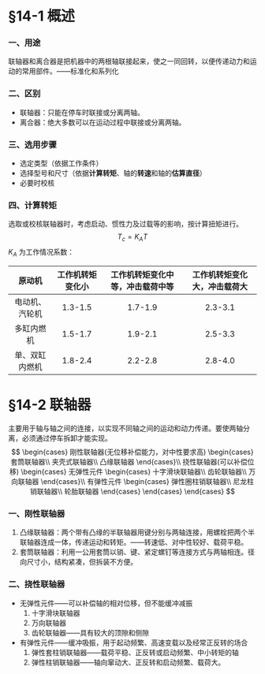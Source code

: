 # §14-1 概述

### 一、用途

联轴器和离合器是把机器中的两根轴联接起来，使之一同回转，以便传递动力和运动的常用部件。——标准化和系列化

### 二、区别

* 联轴器：只能在停车时联接或分离两轴。
* 离合器：绝大多数可以在运动过程中联接或分离两轴。

### 三、选用步骤

* 选定类型（依据工作条件）
* 选择型号和尺寸（依据**计算转矩**、轴的**转速**和轴的**估算直径**）
* 必要时校核

### 四、计算转矩

选取或校核联轴器时，考虑启动、惯性力及过载等的影响，按计算扭矩进行。
$$
T_c=K_AT
$$
$K_A$ 为工作情况系数：

|     原动机     | 工作机转矩变化小 | 工作机转矩变化中等，冲击载荷中等 | 工作机转矩变化大，冲击载荷大 |
| :------------: | :--------------: | :------------------------------: | :--------------------------: |
| 电动机、汽轮机 |     1.3-1.5      |             1.7-1.9              |           2.3-3.1            |
|   多缸内燃机   |     1.5-1.7      |             1.9-2.1              |           2.5-3.3            |
| 单、双缸内燃机 |     1.8-2.4      |             2.2-2.8              |           2.8-4.0            |

# §14-2 联轴器

主要用于轴与轴之间的连接，以实现不同轴之间的运动和动力传递。要使两轴分离，必须通过停车拆卸才能实现。
$$
\begin{cases}
刚性联轴器(无位移补偿能力，对中性要求高)
\begin{cases}
套筒联轴器\\
夹壳式联轴器\\
凸缘联轴器
\end{cases}\\
挠性联轴器(可以补偿位移)
\begin{cases}
无弹性元件
\begin{cases}
十字滑块联轴器\\
齿轮联轴器\\
万向联轴器
\end{cases}\\
有弹性元件
\begin{cases}
弹性圈柱销联轴器\\
尼龙柱销联轴器\\
轮胎联轴器
\end{cases}
\end{cases}
\end{cases}
$$

### 一、刚性联轴器

1. 凸缘联轴器：两个带有凸缘的半联轴器用键分别与两轴连接，用螺栓把两个半联轴器连成一体，传递运动和转矩。——转速低、对中性较好、载荷平稳。
2. 套筒联轴器：利用一公用套筒以销、键、紧定螺钉等连接方式与两轴相连。径向尺寸小，结构紧凑，但拆装不方便。

### 二、挠性联轴器

* 无弹性元件——可以补偿轴的相对位移，但不能缓冲减振
  1. 十字滑块联轴器
  2. 万向联轴器
  3. 齿轮联轴器——具有较大的顶隙和侧隙
* 有弹性元件——缓冲吸振，用于起动频繁、高速变载以及经常正反转的场合
  1. 弹性套柱销联轴器——载荷平稳、正反转或启动频繁、中小转矩的轴
  2. 弹性柱销联轴器——轴向窜动大、正反转和启动频繁、载荷大。

